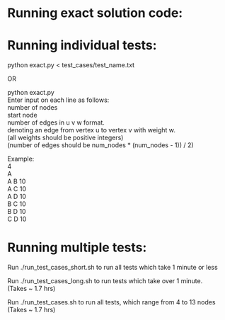 # Running exact solution code:

# Running individual tests:
python exact.py < test_cases/test_name.txt

OR

python exact.py\
Enter input on each line as follows:\
number of nodes\
start node\
number of edges in u v w format.\
    denoting an edge from vertex u to vertex v with weight w.\
    (all weights should be positive integers)\
    (number of edges should be num_nodes * (num_nodes - 1)) / 2)

Example: \
4\
A\
A B 10\
A C 10\
A D 10\
B C 10\
B D 10\
C D 10

# Running multiple tests:
Run ./run_test_cases_short.sh to run all tests which take 1 minute or less

Run ./run_test_cases_long.sh to run tests which take over 1 minute.\
(Takes ~ 1.7 hrs)

Run ./run_test_cases.sh to run all tests, which range from 4 to 13 nodes\
(Takes ~ 1.7 hrs)
